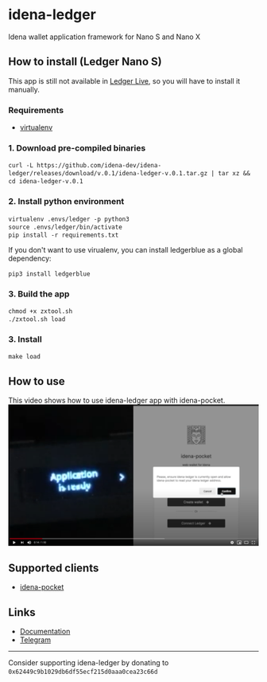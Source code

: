 # idena-ledger
Idena wallet application framework for Nano S and Nano X

## How to install (Ledger Nano S)
This app is still not available in [Ledger Live](https://www.ledger.com/ledger-live/), so you will have to install it manually.

### Requirements
- [virtualenv](https://virtualenv.pypa.io/en/latest/)

### 1. Download pre-compiled binaries
```
curl -L https://github.com/idena-dev/idena-ledger/releases/download/v.0.1/idena-ledger-v.0.1.tar.gz | tar xz && cd idena-ledger-v.0.1
```

### 2. Install python environment
```
virtualenv .envs/ledger -p python3
source .envs/ledger/bin/activate
pip install -r requirements.txt
```

If you don't want to use virualenv, you can install ledgerblue as a global dependency:
```
pip3 install ledgerblue
```

### 3. Build the app
```
chmod +x zxtool.sh
./zxtool.sh load
```

### 3. Install
```
make load
```

## How to use
This video shows how to use idena-ledger app with idena-pocket.
<br />
<a target="_blank" href="https://www.youtube.com/watch?v=8iPOp7kwarA"><img src="./assets/youtube_preview.png" /></a>

## Supported clients
- [idena-pocket](http://pocket.idena.dev/)

## Links
- [Documentation](https://www.idena.dev/idena-ledger)
- [Telegram](https://t.me/idenadev)

---
Consider supporting idena-ledger by donating to `0x62449c9b1029db6df55ecf215d0aaa0cea23c66d`
